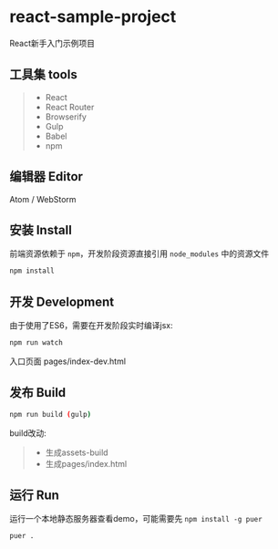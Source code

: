 # react-sample-project

React新手入门示例项目

## 工具集 tools

> * React
> * React Router
> * Browserify
> * Gulp
> * Babel
> * npm

## 编辑器 Editor

Atom / WebStorm

## 安装 Install

前端资源依赖于 `npm`，开发阶段资源直接引用 `node_modules` 中的资源文件

```bash
npm install
```

## 开发 Development

由于使用了ES6，需要在开发阶段实时编译jsx:

```bash
npm run watch
```

入口页面 pages/index-dev.html

## 发布 Build

```bash
npm run build (gulp)
```

build改动:

> * 生成assets-build
> * 生成pages/index.html

## 运行 Run

运行一个本地静态服务器查看demo，可能需要先 `npm install -g puer`

```bash
puer .
```
